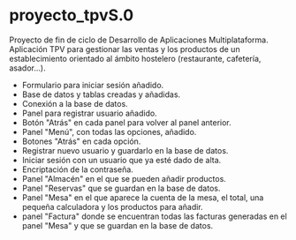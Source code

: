 # proyecto_tpvS.0
Proyecto de fin de ciclo de Desarrollo de Aplicaciones Multiplataforma. Aplicación TPV para gestionar las ventas y los productos de un establecimiento orientado al ámbito hostelero (restaurante, cafetería, asador...).

- Formulario para iniciar sesión añadido.
- Base de datos y tablas creadas y añadidas.
- Conexión a la base de datos.
- Panel para registrar usuario añadido.
- Botón "Atrás" en cada panel para volver al panel anterior.
- Panel "Menú", con todas las opciones, añadido.
- Botones "Atrás" en cada opción.
- Registrar nuevo usuario y guardarlo en la base de datos.
- Iniciar sesión con un usuario que ya esté dado de alta.
- Encriptación de la contraseña.
- Panel "Almacén" en el que se pueden añadir productos.
- Panel "Reservas" que se guardan en la base de datos.
- Panel "Mesa" en el que aparece la cuenta de la mesa, el total, una pequeña calculadora y los productos para añadir.
- panel "Factura" donde se encuentran todas las facturas generadas en el panel "Mesa" y que se guardan en la base de datos.
